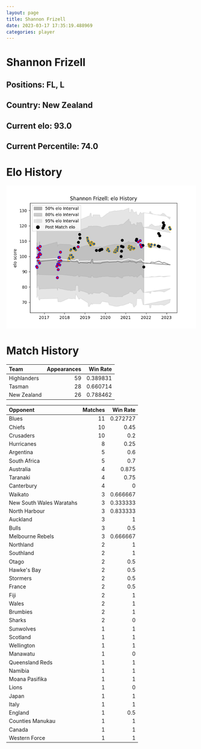 ```yaml
---  
layout: page  
title: Shannon Frizell  
date: 2023-03-17 17:35:19.488969  
categories: player  
---
```

# Shannon Frizell

## Positions: FL, L

## Country: New Zealand

## Current elo: 93.0

## Current Percentile: 74.0

# Elo History


![elo history](history_ShannonFrizell.png)
# Match History


| Team        |   Appearances |   Win Rate |
|:------------|--------------:|-----------:|
| Highlanders |            59 |   0.389831 |
| Tasman      |            28 |   0.660714 |
| New Zealand |            26 |   0.788462 |

| Opponent                 |   Matches |   Win Rate |
|:-------------------------|----------:|-----------:|
| Blues                    |        11 |   0.272727 |
| Chiefs                   |        10 |   0.45     |
| Crusaders                |        10 |   0.2      |
| Hurricanes               |         8 |   0.25     |
| Argentina                |         5 |   0.6      |
| South Africa             |         5 |   0.7      |
| Australia                |         4 |   0.875    |
| Taranaki                 |         4 |   0.75     |
| Canterbury               |         4 |   0        |
| Waikato                  |         3 |   0.666667 |
| New South Wales Waratahs |         3 |   0.333333 |
| North Harbour            |         3 |   0.833333 |
| Auckland                 |         3 |   1        |
| Bulls                    |         3 |   0.5      |
| Melbourne Rebels         |         3 |   0.666667 |
| Northland                |         2 |   1        |
| Southland                |         2 |   1        |
| Otago                    |         2 |   0.5      |
| Hawke's Bay              |         2 |   0.5      |
| Stormers                 |         2 |   0.5      |
| France                   |         2 |   0.5      |
| Fiji                     |         2 |   1        |
| Wales                    |         2 |   1        |
| Brumbies                 |         2 |   1        |
| Sharks                   |         2 |   0        |
| Sunwolves                |         1 |   1        |
| Scotland                 |         1 |   1        |
| Wellington               |         1 |   1        |
| Manawatu                 |         1 |   0        |
| Queensland Reds          |         1 |   1        |
| Namibia                  |         1 |   1        |
| Moana Pasifika           |         1 |   1        |
| Lions                    |         1 |   0        |
| Japan                    |         1 |   1        |
| Italy                    |         1 |   1        |
| England                  |         1 |   0.5      |
| Counties Manukau         |         1 |   1        |
| Canada                   |         1 |   1        |
| Western Force            |         1 |   1        |